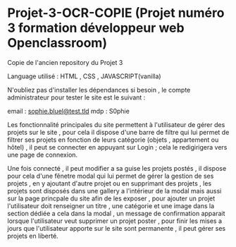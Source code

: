 # Projet-3-OCR-COPIE (Projet numéro 3 formation développeur web Openclassroom) 
Copie de l'ancien repository du Projet 3 

Language utilisé : HTML , CSS , JAVASCRIPT(vanilla)

N'oubliez pas d'installer les dépendances si besoin , le compte administrateur pour tester le site est le suivant : 

email : sophie.bluel@test.tld
mdp : S0phie

Les fonctionnalité principales du site permettent à l'utilisateur de gérer des projets sur le site , pour cela il dispose d'une barre de filtre qui lui permet de filtrer ses projets en fonction
de leurs catégorie (objets , appartement ou hôtel) , il peut se connecter en appuyant sur Login ; cela le redigirigera vers une page de connexion.

Une fois connecté , il peut modifier a sa guise les projets postés , il dispose pour cela d'une fênetre modal qui lui permet de gérer la gestion de ses projets , en y ajoutant d'autre 
projet ou en supprimant des projets , les projets sont disposés dans une gallery a l'intérieur de la modal mais aussi sur la page princpale du site afin de les exposer , pour ajouter un projet
l'utilisateur doit renseigner un titre , une catégorie et une image dans la section dédiée a cela dans la modal , un message de confirmation apparait lorsque l'utilisateur veut supprimer un 
projet poster , pour finir les mises a jours que l'utilisateur apporte sur le site sont permanente , il peut gérer ses projets en liberté.
